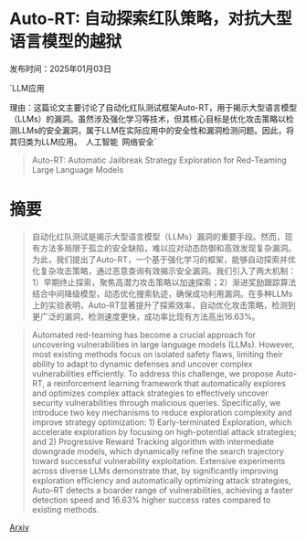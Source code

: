# Auto-RT: 自动探索红队策略，对抗大型语言模型的越狱

发布时间：2025年01月03日

`LLM应用

理由：这篇论文主要讨论了自动化红队测试框架Auto-RT，用于揭示大型语言模型（LLMs）的漏洞。虽然涉及强化学习等技术，但其核心目标是优化攻击策略以检测LLMs的安全漏洞，属于LLM在实际应用中的安全性和漏洞检测问题。因此，将其归类为LLM应用。` `人工智能` `网络安全`

> Auto-RT: Automatic Jailbreak Strategy Exploration for Red-Teaming Large Language Models

# 摘要

> 自动化红队测试是揭示大型语言模型（LLMs）漏洞的重要手段。然而，现有方法多局限于孤立的安全缺陷，难以应对动态防御和高效发现复杂漏洞。为此，我们提出了Auto-RT，一个基于强化学习的框架，能够自动探索并优化复杂攻击策略，通过恶意查询有效揭示安全漏洞。我们引入了两大机制：1）早期终止探索，聚焦高潜力攻击策略以加速探索；2）渐进奖励跟踪算法结合中间降级模型，动态优化搜索轨迹，确保成功利用漏洞。在多种LLMs上的实验表明，Auto-RT显著提升了探索效率，自动优化攻击策略，检测到更广泛的漏洞，检测速度更快，成功率比现有方法高出16.63%。

> Automated red-teaming has become a crucial approach for uncovering vulnerabilities in large language models (LLMs). However, most existing methods focus on isolated safety flaws, limiting their ability to adapt to dynamic defenses and uncover complex vulnerabilities efficiently. To address this challenge, we propose Auto-RT, a reinforcement learning framework that automatically explores and optimizes complex attack strategies to effectively uncover security vulnerabilities through malicious queries. Specifically, we introduce two key mechanisms to reduce exploration complexity and improve strategy optimization: 1) Early-terminated Exploration, which accelerate exploration by focusing on high-potential attack strategies; and 2) Progressive Reward Tracking algorithm with intermediate downgrade models, which dynamically refine the search trajectory toward successful vulnerability exploitation. Extensive experiments across diverse LLMs demonstrate that, by significantly improving exploration efficiency and automatically optimizing attack strategies, Auto-RT detects a boarder range of vulnerabilities, achieving a faster detection speed and 16.63\% higher success rates compared to existing methods.

[Arxiv](https://arxiv.org/abs/2501.01830)